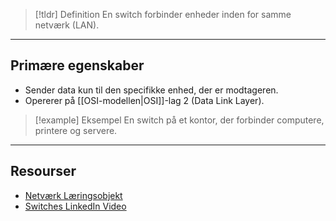 > [!tldr] Definition
> En switch forbinder enheder inden for samme netværk (LAN).

---

## Primære egenskaber
- Sender data kun til den specifikke enhed, der er modtageren.
- Opererer på [[OSI-modellen|OSI]]-lag 2 (Data Link Layer).

> [!example] Eksempel
> En switch på et kontor, der forbinder computere, printere og servere.

---

## Resourser
- [Netværk Læringsobjekt](https://scorm.itslearning.com/data/3289/C20150/ims_import_29/scormcontent/index.html#/lessons/_wVMbJnv0rx5BYV--lQhAkqpSufDSD_9)
- [Switches LinkedIn Video](https://www.linkedin.com/learning/networking-foundations-networking-basics/switches-25202614?resume=false&u=57075649)


